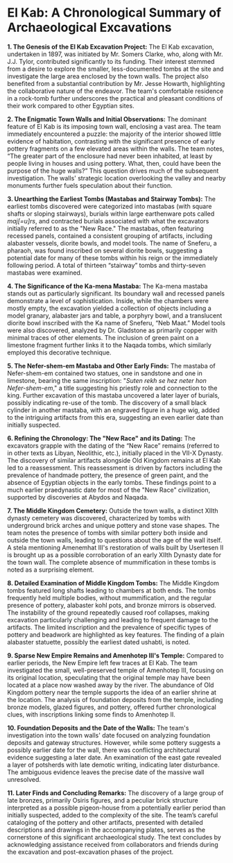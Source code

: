 # El Kab: A Chronological Summary of Archaeological Excavations

**1. The Genesis of the El Kab Excavation Project:** The El Kab excavation, undertaken in 1897, was initiated by Mr. Somers Clarke, who, along with Mr. J.J. Tylor, contributed significantly to its funding.  Their interest stemmed from a desire to explore the smaller, less-documented tombs at the site and investigate the large area enclosed by the town walls.  The project also benefited from a substantial contribution by Mr. Jesse Howarth, highlighting the collaborative nature of the endeavor. The team's comfortable residence in a rock-tomb further underscores the practical and pleasant conditions of their work compared to other Egyptian sites.  


**2. The Enigmatic Town Walls and Initial Observations:** The dominant feature of El Kab is its imposing town wall, enclosing a vast area.  The team immediately encountered a puzzle:  the majority of the interior showed little evidence of habitation, contrasting with the significant presence of early pottery fragments on a few elevated areas within the walls.  The team notes, “The greater part of the enclosure had never been inhabited, at least by people living in houses and using pottery. What, then, could have been the purpose of the huge walls?” This question drives much of the subsequent investigation. The walls' strategic location overlooking the valley and nearby monuments further fuels speculation about their function.


**3. Unearthing the Earliest Tombs (Mastabas and Stairway Tombs):**  The earliest tombs discovered were categorized into mastabas (with square shafts or sloping stairways), burials within large earthenware pots called _maj[=u]rs_, and contracted burials associated with what the excavators initially referred to as the "New Race."  The mastabas, often featuring recessed panels, contained a consistent grouping of artifacts, including alabaster vessels, diorite bowls, and model tools.  The name of Sneferu, a pharaoh, was found inscribed on several diorite bowls, suggesting a potential date for many of these tombs within his reign or the immediately following period.  A total of thirteen “stairway” tombs and thirty-seven mastabas were examined.


**4. The Significance of the Ka-mena Mastaba:** The Ka-mena mastaba stands out as particularly significant.  Its boundary wall and recessed panels demonstrate a level of sophistication.  Inside, while the chambers were mostly empty, the excavation yielded a collection of objects including a model granary, alabaster jars and table, a porphyry bowl, and a translucent diorite bowl inscribed with the Ka name of Sneferu, “Neb Maat.” Model tools were also discovered, analyzed by Dr. Gladstone as primarily copper with minimal traces of other elements. The inclusion of green paint on a limestone fragment further links it to the Naqada tombs, which similarly employed this decorative technique.


**5. The Nefer-shem-em Mastaba and Other Early Finds:** The mastaba of Nefer-shem-em contained two statues, one in sandstone and one in limestone, bearing the same inscription: "_Suten rekh se hez neter hon Nefer-shem-em_,"  a title suggesting his priestly role and connection to the king.  Further excavation of this mastaba uncovered a later layer of burials, possibly indicating re-use of the tomb. The discovery of a small black cylinder in another mastaba, with an engraved figure in a huge wig, added to the intriguing artifacts from this era, suggesting an even earlier date than initially suspected.


**6. Refining the Chronology: The "New Race" and its Dating:** The excavators grapple with the dating of the “New Race” remains (referred to in other texts as Libyan, Neolithic, etc.), initially placed in the VII-X Dynasty. The discovery of similar artifacts alongside Old Kingdom remains at El Kab led to a reassessment.  This reassessment is driven by factors including the prevalence of handmade pottery, the presence of green paint, and the absence of Egyptian objects in the early tombs. These findings point to a much earlier praedynastic date for most of the "New Race" civilization, supported by discoveries at Abydos and Naqada.


**7. The Middle Kingdom Cemetery:** Outside the town walls, a distinct XIIth dynasty cemetery was discovered, characterized by tombs with underground brick arches and unique pottery and stone vase shapes.  The team notes the presence of tombs with similar pottery both inside and outside the town walls, leading to questions about the age of the wall itself. A stela mentioning Amenemhat III's restoration of walls built by Usertesen II is brought up as a possible corroboration of an early XIIth Dynasty date for the town wall. The complete absence of mummification in these tombs is noted as a surprising element.


**8. Detailed Examination of Middle Kingdom Tombs:** The Middle Kingdom tombs featured long shafts leading to chambers at both ends. The tombs frequently held multiple bodies, without mummification, and the regular presence of pottery, alabaster kohl pots, and bronze mirrors is observed.  The instability of the ground repeatedly caused roof collapses, making excavation particularly challenging and leading to frequent damage to the artifacts. The limited inscription and the prevalence of specific types of pottery and beadwork are highlighted as key features. The finding of a plain alabaster statuette, possibly the earliest dated ushabti, is noted.


**9. Sparse New Empire Remains and Amenhotep III's Temple:** Compared to earlier periods, the New Empire left few traces at El Kab.  The team investigated the small, well-preserved temple of Amenhotep III, focusing on its original location, speculating that the original temple may have been located at a place now washed away by the river.  The abundance of Old Kingdom pottery near the temple supports the idea of an earlier shrine at the location. The analysis of foundation deposits from the temple, including bronze models, glazed figures, and pottery, offered further chronological clues, with inscriptions linking some finds to Amenhotep II.


**10. Foundation Deposits and the Date of the Walls:** The team's investigation into the town walls' date focused on analyzing foundation deposits and gateway structures. However, while some pottery suggests a possibly earlier date for the wall, there was conflicting architectural evidence suggesting a later date. An examination of the east gate revealed a layer of potsherds with late demotic writing, indicating later disturbance. The ambiguous evidence leaves the precise date of the massive wall unresolved.


**11. Later Finds and Concluding Remarks:**  The discovery of a large group of late bronzes, primarily Osiris figures, and a peculiar brick structure interpreted as a possible pigeon-house from a potentially earlier period than initially suspected, added to the complexity of the site. The team’s careful cataloging of the pottery and other artifacts, presented with detailed descriptions and drawings in the accompanying plates, serves as the cornerstone of this significant archaeological study. The text concludes by acknowledging assistance received from collaborators and friends during the excavation and post-excavation phases of the project.
